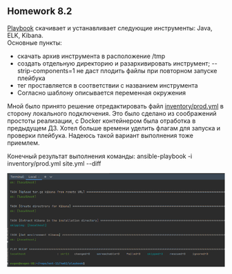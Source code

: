 ## Homework 8.2

[Playbook](https://github.com/Evgeniy-Nikolskiy/mnt-11/tree/main/hw82/playbook) скачивает и устанавливает следующие инструменты: Java, ELK, Kibana.  
Основные пункты:
* скачать архив инструмента в расположение /tmp
* создать отдельную директорию и разархивировать инструмент; --strip-components=1 не даст плодить файлы при повторном запуске плейбука
* тег проставляется в соответствии с названием инструмента
* Согласно шаблону описывается переменная окружения

Мной было принято решение отредактировать файл [inventory/prod.yml](https://github.com/Evgeniy-Nikolskiy/mnt-11/blob/main/hw82/playbook/inventory/prod.yml) в сторону локального подключения.
Это было сделано из соображений простоты реализации, с Docker контейнером была отработка в предыдущем ДЗ. Хотел больше времени уделить флагам для запуска и проверки плейбука. Надеюсь такой вариант выполнения тоже приемлем.

Конечный результат выполнения команды: ansible-playbook -i inventory/prod.yml site.yml --diff

![screen1](https://raw.githubusercontent.com/Evgeniy-Nikolskiy/mnt-11/main/hw82/assets/Screenshot%20from%202022-02-09%2021-55-44.png)


